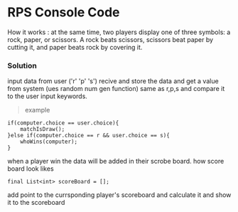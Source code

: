 # RPS Console Code
 How it works : at the same time, two players display one of three symbols: a rock, paper, or scissors. A rock beats scissors, scissors beat paper by cutting it, and paper beats rock by covering it.

### Solution

input data from user ('r' 'p' 's')
recive and store the data
and get a value from system (ues random num gen function)
same as r,p,s
and compare it to the user input keywords.

> example

```
if(computer.choice == user.choice){
    matchIsDraw();
}else if(computer.choice == r && user.choice == s){
    whoWins(computer);
}
```
when a player win the data will be added in their scrobe board.
how score board look likes

```
final List<int> scoreBoard = [];
```
add point to the currsponding player's scoreboard and calculate it and show it to the scoreboard


